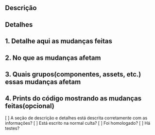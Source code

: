 ## Descrição

## Detalhes
## 1. Detalhe aqui as mudanças feitas

## 2. No que as mudanças afetam

## 3. Quais grupos(componentes, assets, etc.) essas mudanças afetam

## 4. Prints do código mostrando as mudanças feitas(opcional)

[ ] A seção de descrição e detalhes está descrita corretamente com as informações?
[ ] Está escrito na normal culta?
[ ] Foi homologado?
[ ] Há testes?
